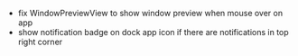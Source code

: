 - fix WindowPreviewView to show window preview when mouse over on app
- show notification badge on dock app icon if there are notifications in top right corner

